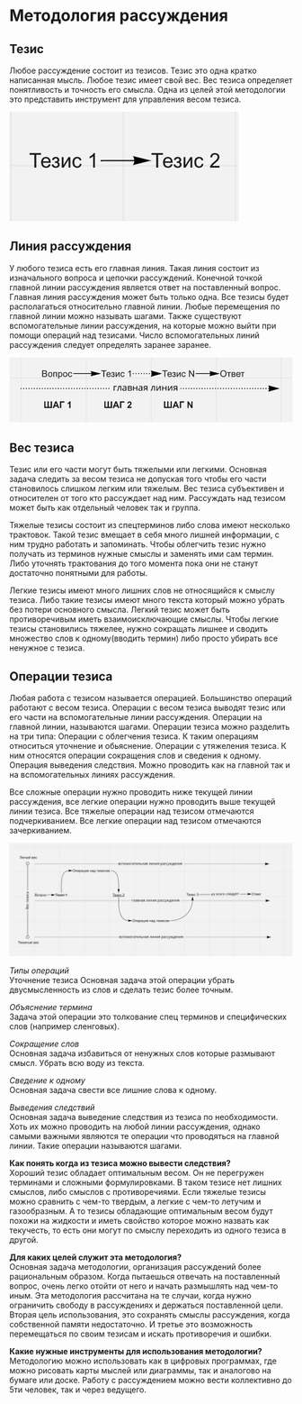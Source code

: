 # Методология рассуждения

## Тезис
Любое рассуждение состоит из тезисов. Тезис это одна кратко написанная мысль. Любое тезис имеет свой вес. Вес тезиса определяет понятливость и точность его смысла. Одна из целей этой методологии это представить инструмент для управления весом тезиса.

![mm_1](assets/mm_1.png)

## Линия рассуждения
У любого тезиса есть его главная линия. Такая линия состоит из изначального вопроса и цепочки рассуждений. Конечной точкой главной линии рассуждения является ответ на поставленный вопрос. Главная линия рассуждения может быть только одна. Все тезисы будет располагаться относительно главной линии. Любые перемещения по главной линии можно называть шагами. Также существуют вспомогательные линии рассуждения, на которые можно выйти при помощи операций над тезисами. Число вспомогательных линий рассуждения следует определять заранее заранее.

![mm_1](assets/mm_2.png)

## Вес тезиса
Тезис или его части могут быть тяжелыми или легкими. Основная задача следить за весом тезиса не допуская того чтобы его части становилось слишком легким или тяжелым. Вес тезиса субъективен и относителен от того кто рассуждает над ним. Рассуждать над тезисом может быть как отдельный человек так и группа.

Тяжелые тезисы состоит из спецтерминов либо слова имеют несколько трактовок. Такой тезис вмещает в себя много лишней информации, с ним трудно работать и запоминать. Чтобы облегчить тезис нужно получать из терминов нужные смыслы и заменять ими сам термин. Либо уточнять трактования до того момента пока они не станут достаточно понятными для работы.

Легкие тезисы имеют много лишних слов не относящийся к смыслу тезиса. Либо такие тезисы имеют много текста который можно убрать без потери основного смысла. Легкий тезис может быть противоречивым иметь взаимоисключающие смыслы. Чтобы легкие тезисы становились тяжелее, нужно сокращать лишнее и сводить множество слов к одному(вводить термин) либо просто убирать все ненужное с тезиса.


## Операции тезиса
Любая работа с тезисом называется операцией. Большинство операций работают с весом тезиса. Операции с весом тезиса выводят тезис или его части на вспомогательные линии рассуждения. Операции на главной линии, называются шагами. Операции тезиса можно разделить на три типа:
Операции с облегчения тезиса. К таким операциям относиться уточнение и обьяснение.
Операции с утяжеления тезиса. К ним относятся операции сокращения слов и сведения к одному.
Операция выведения следствия. Можно проводить как на главной так и на вспомогательных линиях рассуждения.

Все сложные операции нужно проводить ниже текущей линии рассуждения, все легкие операции нужно проводить выше текущей линии тезиса. Все тяжелые операции над тезисом отмечаются подчеркиванием. Все легкие операции над тезисом отмечаются зачеркиванием.

![mm_1](assets/mm_3.png)

*Типы операций*</br>
Уточнение тезиса
Основная задача этой операции убрать двусмысленность из слов и сделать тезис более точным.

*Объяснение термина*</br>
Задача этой операции это толкование спец терминов и специфических слов (например сленговых).

*Сокращение слов*</br>
Основная задача избавиться от ненужных слов которые размывают смысл. Убрать всю воду из текста.

*Сведение к одному*</br>
Основная задача свести все лишние слова к одному.

*Выведения следствий*</br>
Основная задача выведение следствия из тезиса по необходимости. Хоть их можно проводить на любой линии рассуждения, однако самыми важными являются те операции что проводяться на главной линии. Такие операции называются шагами.

**Как понять когда из тезиса можно вывести следствия?**</br>
Хороший тезис обладает оптимальным весом. Он не перегружен терминами и сложными формулировками. В таком тезисе нет лишних смыслов, либо смыслов с противоречиями. Если тяжелые тезисы можно сравнить с чем-то твердым, а легкие с чем-то летучим и газообразным. А то тезисы обладающие оптимальным весом будут похожи на жидкости и иметь свойство которое можно назвать как текучесть, то есть они могут по смыслу переходить из одного тезиса в другой.

**Для каких целей служит эта методология?**</br>
Основная задача методологии, организация рассуждений более рациональным образом. Когда пытаешься отвечать на поставленный вопрос, очень легко отойти от него и начать размышлять над чем-то иным. Эта методология рассчитана на те случаи, когда нужно ограничить свободу в рассуждениях и держаться поставленной цели. Вторая цель использования, это сохранять смыслы рассуждения, когда собственной памяти недостаточно. И третье это возможность перемещаться по своим тезисам и искать противоречия и ошибки.

**Какие нужные инструменты для использования методологии?**</br>
Методологию можно использовать как в цифровых программах, где можно рисовать карты мыслей или диаграммы, так и аналогово на бумаге или доске. Работу с рассуждением можно вести коллективно до 5ти человек, так и через ведущего.

